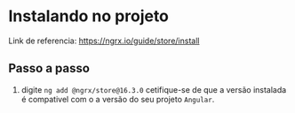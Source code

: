 # Instalando no projeto

Link de referencia: https://ngrx.io/guide/store/install

## Passo a passo

1. digite `ng add @ngrx/store@16.3.0` cetifique-se de que a versão instalada é compativel com o a versão do seu projeto `Angular`.
